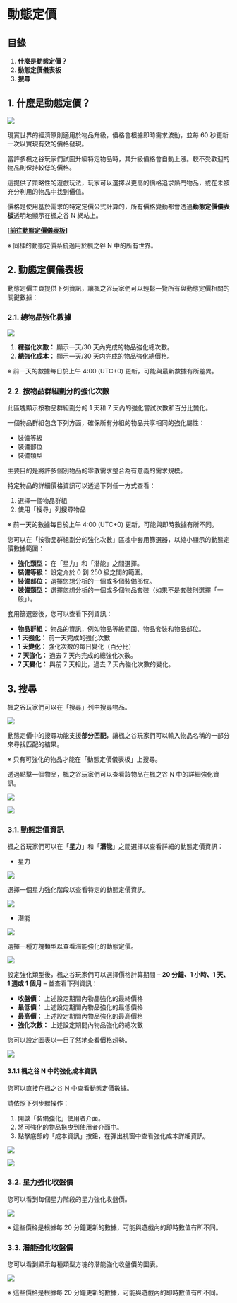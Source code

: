 # 動態定價

## 目錄

1. **什麼是動態定價？**
2. **動態定價儀表板**
3. **搜尋**

## 1. 什麼是動態定價？

![](../../.gitbook/assets/image_1747236425322_997.png)

現實世界的經濟原則適用於物品升級，價格會根據即時需求波動，並每 60 秒更新一次以實現有效的價格發現。

當許多楓之谷玩家們試圖升級特定物品時，其升級價格會自動上漲。較不受歡迎的物品則保持較低的價格。

這提供了策略性的遊戲玩法，玩家可以選擇以更高的價格追求熱門物品，或在未被充分利用的物品中找到價值。

價格是使用基於需求的特定定價公式計算的，所有價格變動都會透過**動態定價儀表板**透明地顯示在楓之谷 N 網站上。

**\[**[**前往動態定價儀表板**](https://msu.io/maplestoryn/gamestatus/dynamicpricing)**]**

※ 同樣的動態定價系統適用於楓之谷 N 中的所有世界。

## 2. 動態定價儀表板

動態定價主頁提供下列資訊，讓楓之谷玩家們可以輕鬆一覽所有與動態定價相關的關鍵數據：

### 2.1. 總物品強化數據

![](../../.gitbook/assets/image_1747236425322_166.png)

1. **總強化次數：** 顯示一天/30 天內完成的物品強化總次數。
2. **總強化成本：** 顯示一天/30 天内完成的物品強化總價格。

※ 前一天的數據每日於上午 4:00 (UTC+0) 更新，可能與最新數據有所差異。

### 2.2. 按物品群組劃分的強化次數

此區塊顯示按物品群組劃分的 1 天和 7 天內的強化嘗試次數和百分比變化。

一個物品群組包含下列方面，確保所有分組的物品共享相同的強化屬性：

* 裝備等級
* 裝備部位
* 裝備類型

主要目的是將許多個別物品的零散需求整合為有意義的需求規模。

特定物品的詳細價格資訊可以透過下列任一方式查看：

1. 選擇一個物品群組
2. 使用「搜尋」列搜尋物品

※ 前一天的數據每日於上午 4:00 (UTC+0) 更新，可能與即時數據有所不同。

您可以在「按物品群組劃分的強化次數」區塊中套用篩選器，以縮小顯示的動態定價數據範圍：

* **強化類型：** 在「星力」和「潛能」之間選擇。
* **裝備等級：** 設定介於 0 到 250 級之間的範圍。
* **裝備部位：** 選擇您想分析的一個或多個裝備部位。
* **裝備類型：** 選擇您想分析的一個或多個物品套裝（如果不是套裝則選擇「一般」）。

套用篩選器後，您可以查看下列資訊：

* **物品群組：** 物品的資訊，例如物品等級範圍、物品套裝和物品部位。
* **1 天強化：** 前一天完成的強化次數
* **1 天變化：** 強化次數的每日變化（百分比）
* **7 天強化：** 過去 7 天內完成的總強化次數。
* **7 天變化：** 與前 7 天相比，過去 7 天內強化次數的變化。

## 3. 搜尋

楓之谷玩家們可以在「搜尋」列中搜尋物品。

![](../../.gitbook/assets/image_1747236425322_260.png)

動態定價中的搜尋功能支援**部分匹配**，讓楓之谷玩家們可以輸入物品名稱的一部分來尋找匹配的結果。

※ 只有可強化的物品才能在「動態定價儀表板」上搜尋。

透過點擊一個物品，楓之谷玩家們可以查看該物品在楓之谷 N 中的詳細強化資訊。

![](../../.gitbook/assets/image_1747236425322_199.png)

![](../../.gitbook/assets/image_1747236425322_250.png)

### 3.1. 動態定價資訊

楓之谷玩家們可以在「**星力**」和「**潛能**」之間選擇以查看詳細的動態定價資訊：

* 星力

![](../../.gitbook/assets/image_1747236425322_696.png)

選擇一個星力強化階段以查看特定的動態定價資訊。

![](../../.gitbook/assets/image_1747236425322_463.png)

* 潛能

![](../../.gitbook/assets/image_1747236425322_113.png)

選擇一種方塊類型以查看潛能強化的動態定價。

![](../../.gitbook/assets/image_1747236425322_79.png)

設定強化類型後，楓之谷玩家們可以選擇價格計算期間 – **20 分鐘、1 小時、1 天、1 週或 1 個月** – 並查看下列資訊：

* **收盤價：** 上述設定期間內物品強化的最終價格
* **最低價：** 上述設定期間內物品強化的最低價格
* **最高價：** 上述設定期間內物品強化的最高價格
* **強化次數：** 上述設定期間內物品強化的總次數

您可以設定圖表以一目了然地查看價格趨勢。

![](../../.gitbook/assets/image_1747236425322_348.png)

#### 3.1.1 楓之谷 N 中的強化成本資訊

您可以直接在楓之谷 N 中查看動態定價數據。

請依照下列步驟操作：

1. 開啟「裝備強化」使用者介面。
2. 將可強化的物品拖曳到使用者介面中。
3. 點擊底部的「成本資訊」按鈕，在彈出視窗中查看強化成本詳細資訊。

![](../../.gitbook/assets/image_1747236425322_406.png)

![](../../.gitbook/assets/image_1747236425322_271.png)

### 3.2. 星力強化收盤價

您可以看到每個星力階段的星力強化收盤價。

![](../../.gitbook/assets/image_1747236425322_828.png)

※ 這些價格是根據每 20 分鐘更新的數據，可能與遊戲內的即時數值有所不同。

### 3.3. 潛能強化收盤價

您可以看到顯示每種類型方塊的潛能強化收盤價的圖表。

![](../../.gitbook/assets/image_1747236425322_710.png)

※ 這些價格是根據每 20 分鐘更新的數據，可能與遊戲內的即時數值有所不同。

